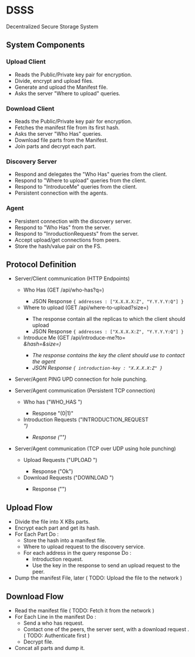 # DSSS
Decentralized Secure Storage System


## System Components

### Upload Client
- Reads the Public/Private key pair for encryption.
- Divide, encrypt and upload files.
- Generate and upload the Manifest file.
- Asks the server "Where to upload" queries.

### Download Client
- Reads the Public/Private key pair for encryption.
- Fetches the manifest file from its first hash.
- Asks the server "Who Has" queries.
- Download file parts from the Manifest.
- Join parts and decrypt each part.

### Discovery Server
- Respond and delegates the "Who Has" queries from the client.
- Respond to "Where to upload" queries from the client.
- Respond to "IntroduceMe" queries from the client.
- Persistent connection with the agents.

### Agent
- Persistent connection with the discovery server.
- Respond to "Who Has" from the server.
- Respond to "InroductionRequests" from the server.
- Accept upload/get connections from peers.
- Store the hash/value pair on the FS.


## Protocol Definition

- Server/Client communication (HTTP Endpoints)
  - Who Has (GET /api/who-has?q=<hash>)
    - JSON Response `{ addresses : ["X.X.X.X:Z", "Y.Y.Y.Y:Q"] }`
  - Where to upload (GET /api/where-to-upload?size=<size>)
    - The response contain all the replicas to which the client should upload
    - JSON Response `{ addresses : ["X.X.X.X:Z", "Y.Y.Y.Y:Q"] }`
  - Introduce Me (GET /api/introduce-me?to=<address>&hash=<hash>&size=<size>)
    - The response contains the key the client should use to contact the agent
    - JSON Response `{ introduction-key : "X.X.X.X:Z" }`

- Server/Agent PING UPD connection for hole punching.

- Server/Agent communication (Persistent TCP connection)
  - Who has ("WHO_HAS <hash>")
    - Response "(0|1)"
  - Introduction Requests ("INTRODUCTION_REQUEST <address> <size> <hash>")
    - Response ("<Introduction Key>")

- Server/Agent communication (TCP over UDP using hole punching)
  - Upload Requests ("UPLOAD <Introduction Key> <hash> <data>")
    - Response ("Ok")
  - Download Requests ("DOWNLOAD <hash>")
    - Response ("<data>")

## Upload Flow

- Divide the file into X KBs parts.
- Encrypt each part and get its hash.
- For Each Part Do :
  - Store the hash into a manifest file.
  - Where to upload request to the discovery service.
  - For each address in the query response Do :
    - Introduction request.
    - Use the key in the response to send an upload request to the peer.
- Dump the manifest File, later ( TODO: Upload the file to the network )


## Download Flow

- Read the manifest file ( TODO: Fetch it from the network )
- For Each Line in the manifest Do :
  - Send a who has request.
  - Contact one of the peers, the server sent, with a download request . ( TODO: Authenticate first )
  - Decrypt file.
- Concat all parts and dump it.
